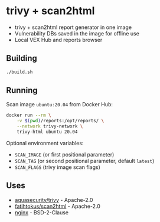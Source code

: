 # trivy + scan2html

* trivy + scan2html report generator in one image
* Vulnerability DBs saved in the image for offline use
* Local VEX Hub and reports browser

## Building

```bash
./build.sh
```

## Running

Scan image `ubuntu:20.04` from Docker Hub:

```bash
docker run --rm \
    -v $(pwd)/reports:/opt/reports/ \
    --network trivy-network \
    trivy-html ubuntu 20.04
```

Optional environment variables:

* `SCAN_IMAGE` (or first positional parameter)
* `SCAN_TAG` (or second positional parameter, default `latest`)
* `SCAN_FLAGS` (trivy image scan flags)

## Uses

* [aquasecurity/trivy](https://github.com/aquasecurity/trivy) - Apache-2.0
* [fatihtokus/scan2html](https://github.com/fatihtokus/scan2html) - Apache-2.0
* [nginx](https://github.com/nginx/nginx) - BSD-2-Clause

